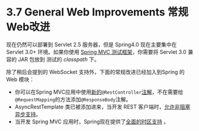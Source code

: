 3.7 General Web Improvements 常规Web改进
=========

现在仍然可以部署到 Servlet 2.5 服务器，但是 Spring4.0 现在主要集中在 Servlet 3.0+ 环境。如果你使用 [Spring MVC 测试框架](http://spring.oschina.mopaas.com/aop-api.html#spring-mvc-test-framework)，你需要将 Servlet 3.0 兼容的 JAR 包放到 测试的 *classpath* 下。

除了稍后会提到的 WebSocket 支持外，下面的常规改进已经加入到Spring 的 Web 模块：

* 你可以在Spring MVC应用中使用[新的](http://docs.spring.io/spring/docs/4.2.0.BUILD-SNAPSHOT/spring-framework-reference/htmlsingle/#mvc-ann-restcontroller)`@RestController`[注解](http://docs.spring.io/spring/docs/4.2.0.BUILD-SNAPSHOT/spring-framework-reference/htmlsingle/#mvc-ann-restcontroller)，不在需要给`@RequestMapping`的方法添加`@ResponseBody`注解。
* AsyncRestTemplate 类已被添加进来，当开发 REST 客户端时，[允许非阻塞异步支持](http://docs.spring.io/spring/docs/4.2.0.BUILD-SNAPSHOT/spring-framework-reference/htmlsingle/#rest-async-resttemplate)。
* 当开发 Spring MVC 应用时，Spring现在提供了[全面的时区支持](http://docs.spring.io/spring/docs/4.2.0.BUILD-SNAPSHOT/spring-framework-reference/htmlsingle/#mvc-timezone) 。
